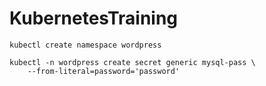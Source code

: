 # KubernetesTraining


```
kubectl create namespace wordpress 
```

```
kubectl -n wordpress create secret generic mysql-pass \
    --from-literal=password='password'
```
